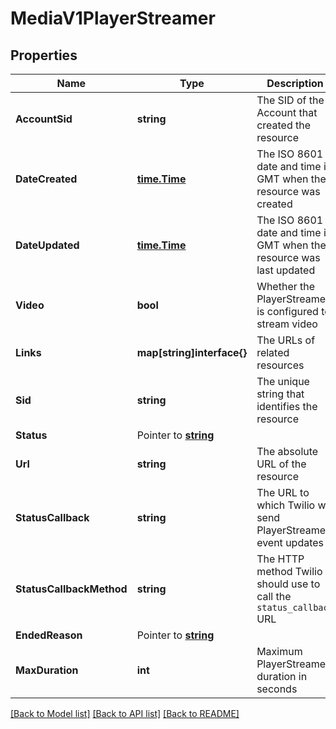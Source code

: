 # MediaV1PlayerStreamer

## Properties

Name | Type | Description | Notes
------------ | ------------- | ------------- | -------------
**AccountSid** | **string** | The SID of the Account that created the resource |[optional] 
**DateCreated** | [**time.Time**](time.Time.md) | The ISO 8601 date and time in GMT when the resource was created |[optional] 
**DateUpdated** | [**time.Time**](time.Time.md) | The ISO 8601 date and time in GMT when the resource was last updated |[optional] 
**Video** | **bool** | Whether the PlayerStreamer is configured to stream video |[optional] 
**Links** | **map[string]interface{}** | The URLs of related resources |[optional] 
**Sid** | **string** | The unique string that identifies the resource |[optional] 
**Status** | Pointer to [**string**](PlayerStreamerEnumStatus.md) |  |
**Url** | **string** | The absolute URL of the resource |[optional] 
**StatusCallback** | **string** | The URL to which Twilio will send PlayerStreamer event updates |[optional] 
**StatusCallbackMethod** | **string** | The HTTP method Twilio should use to call the `status_callback` URL |[optional] 
**EndedReason** | Pointer to [**string**](PlayerStreamerEnumEndedReason.md) |  |
**MaxDuration** | **int** | Maximum PlayerStreamer duration in seconds |[optional] 

[[Back to Model list]](../README.md#documentation-for-models) [[Back to API list]](../README.md#documentation-for-api-endpoints) [[Back to README]](../README.md)


